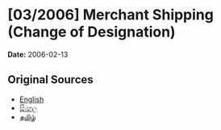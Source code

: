 # [03/2006] Merchant Shipping (Change of Designation)

**Date:** 2006-02-13

## Original Sources

- [English](https://documents.gov.lk/view/acts/2006/2/03-2006_E.pdf)
- [සිංහල](https://documents.gov.lk/view/acts/2006/2/03-2006_S.pdf)
- [தமிழ்](https://documents.gov.lk/view/acts/2006/2/03-2006_T.pdf)
